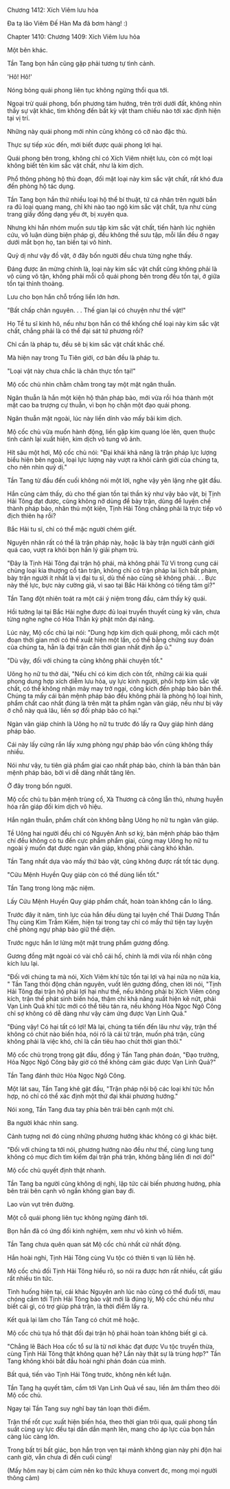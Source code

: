 




Chương 1412: Xích Viêm lưu hỏa


Đa tạ lão Viêm Đế Hàn Ma đã bơm hàng! :)

Chapter 1410: Chương 1409: Xích Viêm lưu hỏa

Một bên khác.

Tần Tang bọn hắn cũng gặp phải tương tự tình cảnh.

'Hô! Hô!'

Nóng bỏng quái phong liên tục không ngừng thổi qua tới.

Ngoại trừ quái phong, bốn phương tám hướng, trên trời dưới đất, không nhìn thấy sự vật khác, tìm không đến bất kỳ vật tham chiếu nào tới xác định hiện tại vị trí.

Những này quái phong mới nhìn cũng không có cỡ nào đặc thù.

Thực sự tiếp xúc đến, mới biết được quái phong lợi hại.

Quái phong bên trong, không chỉ có Xích Viêm nhiệt lưu, còn có một loại không biết tên kim sắc vật chất, như là kim dịch.

Phổ thông phòng hộ thủ đoạn, đối mặt loại này kim sắc vật chất, rất khó đưa đến phòng hộ tác dụng.

Tần Tang bọn hắn thử nhiều loại hộ thể bí thuật, tứ cá nhân trên người bắn ra đủ loại quang mang, chỉ khi nào tao ngộ kim sắc vật chất, tựa như cùng trang giấy đồng dạng yếu ớt, bị xuyên qua.

Nhưng khi hắn nhóm muốn sưu tập kim sắc vật chất, tiến hành lúc nghiên cứu, vô luận dùng biện pháp gì, đều không thể sưu tập, mỗi lần đều ở ngay dưới mắt bọn họ, tan biến tại vô hình.

Quỷ dị như vậy đồ vật, ở đây bốn người đều chưa từng nghe thấy.

Đáng được ăn mừng chính là, loại này kim sắc vật chất cũng không phải là vô cùng vô tận, không phải mỗi cỗ quái phong bên trong đều tồn tại, ở giữa tồn tại thỉnh thoảng.

Lưu cho bọn hắn chỗ trống liền lớn hơn.

"Bất chấp chân nguyên. . . Thế gian lại có chuyện như thế vật!"

Họ Tề tu sĩ kinh hô, nếu như bọn hắn có thể khống chế loại này kim sắc vật chất, chẳng phải là có thể đại sát tứ phương rồi?

Chỉ cần là pháp tu, đều sẽ bị kim sắc vật chất khắc chế.

Mà hiện nay trong Tu Tiên giới, cơ bản đều là pháp tu.

"Loại vật này chưa chắc là chân thực tồn tại!"

Mộ cốc chủ nhìn chằm chằm trong tay một mặt ngân thuẫn.

Ngân thuẫn là hắn một kiện hộ thân pháp bảo, mới vừa rồi hóa thành một mặt cao ba trượng cự thuẫn, vì bọn họ chặn một đạo quái phong.

Ngân thuẫn mặt ngoài, lúc này liền dính vào mấy bãi kim dịch.

Mộ cốc chủ vừa muốn hành động, liền gặp kim quang lóe lên, quen thuộc tình cảnh lại xuất hiện, kim dịch vô tung vô ảnh.

Hít sâu một hơi, Mộ cốc chủ nói: "Đại khái khả năng là trận pháp lực lượng biểu hiện bên ngoài, loại lực lượng này vượt ra khỏi cảnh giới của chúng ta, cho nên nhìn quỷ dị."

Tần Tang từ đầu đến cuối không nói một lời, nghe vậy yên lặng nhẹ gật đầu.

Hắn cũng cảm thấy, dù cho thế gian tồn tại thần kỳ như vậy bảo vật, bị Tịnh Hải Tông đạt được, cũng không nỡ dùng để bày trận, dùng để luyện chế thành pháp bảo, nhân thủ một kiện, Tịnh Hải Tông chẳng phải là trực tiếp vô địch thiên hạ rồi?

Bắc Hải tu sĩ, chỉ có thể mặc người chém giết.

Nguyên nhân rất có thể là trận pháp này, hoặc là bày trận người cảnh giới quá cao, vượt ra khỏi bọn hắn lý giải phạm trù.

"Đây là Tịnh Hải Tông đại trận hộ phái, mà không phải Tử Vi trong cung cái chủng loại kia thượng cổ tàn trận, không chỉ có trận pháp lai lịch bất phàm, bày trận người ít nhất là vị đại tu sĩ, dù thế nào cũng sẽ không phải. . . Bực này thế lực, bực này cường giả, vì sao tại Bắc Hải không có tiếng tăm gì?"

Tần Tang đột nhiên toát ra một cái ý niệm trong đầu, cảm thấy kỳ quái.

Hồi tưởng lại tại Bắc Hải nghe được đủ loại truyền thuyết cùng kỳ văn, chưa từng nghe nghe có Hóa Thần kỳ phật môn đại năng.

Lúc này, Mộ cốc chủ lại nói: "Dung hợp kim dịch quái phong, mỗi cách một đoạn thời gian mới có thể xuất hiện một lần, có thể bằng chứng suy đoán của chúng ta, hẳn là đại trận cần thời gian nhất định ấp ủ."

"Dù vậy, đối với chúng ta cũng không phải chuyện tốt."

Uông họ nữ tu thở dài, "Nếu chỉ có kim dịch còn tốt, những cái kia quái phong dung hợp xích diễm lưu hỏa, uy lực kinh người, phối hợp kim sắc vật chất, có thể không nhận mảy may trở ngại, công kích đến pháp bảo bản thể. Chúng ta mấy cái bản mệnh pháp bảo đều không phải là phòng hộ loại hình, phẩm chất cao nhất đúng là trên mặt ta phẩm ngàn văn giáp, nếu như bị vây ở chỗ này quá lâu, liền sợ đối pháp bảo có hại."

Ngàn văn giáp chính là Uông họ nữ tu trước đó lấy ra Quy giáp hình dáng pháp bảo.

Cái này lấy cứng rắn lấy xưng phòng ngự pháp bảo vốn cũng không thấy nhiều.

Nói như vậy, tu tiên giả phẩm giai cao nhất pháp bảo, chính là bản thân bản mệnh pháp bảo, bởi vì dễ dàng nhất tăng lên.

Ở đây trong bốn người.

Mộ cốc chủ tu bản mệnh trùng cổ, Xà Thương cả công lẫn thủ, nhưng huyễn hóa rắn giáp đối kim dịch vô hiệu.

Hắn ngân thuẫn, phẩm chất còn không bằng Uông họ nữ tu ngàn văn giáp.

Tề Uông hai người đều chỉ có Nguyên Anh sơ kỳ, bản mệnh pháp bảo thậm chí đều không có tu đến cực phẩm phẩm giai, cũng may Uông họ nữ tu ngoài ý muốn đạt được ngàn văn giáp, không phải càng khó khăn.

Tần Tang nhất dựa vào mấy thứ bảo vật, cũng không được rất tốt tác dụng.

"Cửu Mệnh Huyền Quy giáp còn có thể dùng liền tốt."

Tần Tang trong lòng mặc niệm.

Lấy Cửu Mệnh Huyền Quy giáp phẩm chất, hoàn toàn không cần lo lắng.

Trước đây ít năm, tinh lực của hắn đều dùng tại luyện chế Thái Dương Thần Thụ cùng Kim Trầm Kiếm, hiện tại trong tay chỉ có mấy thứ tiện tay luyện chế phòng ngự pháp bảo giữ thể diện.

Trước ngực hắn lơ lửng một mặt trung phẩm gương đồng.

Gương đồng mặt ngoài có vài chỗ cái hố, chính là mới vừa rồi nhận công kích lưu lại.

"Đối với chúng ta mà nói, Xích Viêm khí tức tồn tại lợi và hại nửa nọ nửa kia, " Tần Tang thôi động chân nguyên, vuốt lên gương đồng, chen lời nói, "Tịnh Hải Tông đại trận hộ phái lợi hại như thế, nếu không phải bị Xích Viêm công kích, trận thế phát sinh biến hóa, thậm chí khả năng xuất hiện kẽ nứt, phải Vạn Linh Quả khí tức mới có thể tiêu tán ra, nếu không Hỏa Ngọc Ngô Công chỉ sợ không có dễ dàng như vậy cảm ứng được Vạn Linh Quả."

"Đúng vậy! Có hại tất có lợi! Mà lại, chúng ta tiến đến lâu như vậy, trận thế không có chút nào biến hóa, nói rõ là cái tử trận, muốn phá trận, cũng không phải là việc khó, chỉ là cần tiêu hao chút thời gian thôi."

Mộ cốc chủ trọng trọng gật đầu, đồng ý Tần Tang phán đoán, "Đạo trưởng, Hỏa Ngọc Ngô Công bây giờ có thể không cảm giác được Vạn Linh Quả?"

Tần Tang đánh thức Hỏa Ngọc Ngô Công.

Một lát sau, Tần Tang khẽ gật đầu, "Trận pháp nội bộ các loại khí tức hỗn hợp, nó chỉ có thể xác định một thứ đại khái phương hướng."

Nói xong, Tần Tang đưa tay phía bên trái bên cạnh một chỉ.

Ba người khác nhìn sang.

Cảnh tượng nơi đó cùng những phương hướng khác không có gì khác biệt.

"Đối với chúng ta tới nói, phương hướng nào đều như thế, cùng lung tung không có mục đích tìm kiếm đại trận phá trận, không bằng liền đi nơi đó!"

Mộ cốc chủ quyết định thật nhanh.

Tần Tang ba người cũng không dị nghị, lập tức cải biến phương hướng, phía bên trái bên cạnh vô ngần không gian bay đi.

Lao vùn vụt trên đường.

Một cỗ quái phong liên tục không ngừng đánh tới.

Bọn hắn đã có ứng đối kinh nghiệm, xem như vô kinh vô hiểm.

Tần Tang chưa quên quan sát Mộ cốc chủ nhất cử nhất động.

Hắn hoài nghi, Tịnh Hải Tông cùng Vu tộc có thiên ti vạn lũ liên hệ.

Mộ cốc chủ đối Tịnh Hải Tông hiểu rõ, so nói ra được hơn rất nhiều, cất giấu rất nhiều tin tức.

Tình huống hiện tại, cái khác Nguyên anh lúc nào cũng có thể đuổi tới, mau chóng cầm tới Tịnh Hải Tông bảo vật mới là đúng lý, Mộ cốc chủ nếu như biết cái gì, có trợ giúp phá trận, là thời điểm lấy ra.

Kết quả lại làm cho Tần Tang có chút mê hoặc.

Mộ cốc chủ tựa hồ thật đối đại trận hộ phái hoàn toàn không biết gì cả.

"Chẳng lẽ Bách Hoa cốc tổ sư là từ nơi khác đạt được Vu tộc truyền thừa, cùng Tịnh Hải Tông thật không quan hệ? Lần này thật sự là trùng hợp?" Tần Tang không khỏi bắt đầu hoài nghi phán đoán của mình.

Bất quá, tiến vào Tịnh Hải Tông trước, không nên kết luận.

Tần Tang hạ quyết tâm, cầm tới Vạn Linh Quả về sau, liền âm thầm theo dõi Mộ cốc chủ.

Ngay tại Tần Tang suy nghĩ bay tán loạn thời điểm.

Trận thế rốt cục xuất hiện biến hóa, theo thời gian trôi qua, quái phong tần suất cùng uy lực đều tại dần dần mạnh lên, mang cho áp lực của bọn hắn càng lúc càng lớn.

Trong bất tri bất giác, bọn hắn trọn vẹn tại mảnh không gian này phi độn hai canh giờ, vẫn chưa đi đến cuối cùng!

(Mấy hôm nay bị cảm cúm nên ko thức khuya convert đc, mong mọi người thông cảm)




